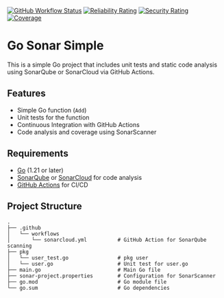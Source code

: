 [![GitHub Workflow Status](https://img.shields.io/github/actions/workflow/status/MrAndiw/go-sonar-simple/sonarcloud.yml?branch=master)](https://github.com/MrAndiw/go-sonar-simple/actions)
[![Reliability Rating](https://sonarcloud.io/api/project_badges/measure?project=MrAndiw_go-sonar-simple&metric=reliability_rating)](https://sonarcloud.io/summary/new_code?id=MrAndiw_go-sonar-simple)
[![Security Rating](https://sonarcloud.io/api/project_badges/measure?project=MrAndiw_go-sonar-simple&metric=security_rating)](https://sonarcloud.io/summary/new_code?id=MrAndiw_go-sonar-simple)
[![Coverage](https://sonarcloud.io/api/project_badges/measure?project=MrAndiw_go-sonar-simple&metric=coverage)](https://sonarcloud.io/summary/new_code?id=MrAndiw_go-sonar-simple)

# Go Sonar Simple

This is a simple Go project that includes unit tests and static code analysis using SonarQube or SonarCloud via GitHub Actions.

## Features

- Simple Go function (`Add`)
- Unit tests for the function
- Continuous Integration with GitHub Actions
- Code analysis and coverage using SonarScanner

## Requirements

- [Go](https://golang.org/doc/install) (1.21 or later)
- [SonarQube](https://www.sonarqube.org/) or [SonarCloud](https://sonarcloud.io/) for code analysis
- [GitHub Actions](https://docs.github.com/en/actions) for CI/CD

## Project Structure

```plaintext
.
├── .github
│   └── workflows
│       └── sonarcloud.yml          # GitHub Action for SonarQube scanning
├── pkg
│   └── user_test.go                # pkg user
│   └── user.go                     # Unit test for user.go
├── main.go                         # Main Go file
├── sonar-project.properties        # Configuration for SonarScanner
├── go.mod                          # Go module file
└── go.sum                          # Go dependencies
```
